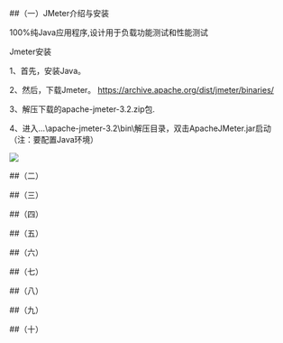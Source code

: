 ##（一）JMeter介绍与安装

100%纯Java应用程序,设计用于负载功能测试和性能测试


Jmeter安装

1、首先，安装Java。

2、然后，下载Jmeter。 https://archive.apache.org/dist/jmeter/binaries/

3、解压下载的apache-jmeter-3.2.zip包.

4、进入…\apache-jmeter-3.2\bin\解压目录，双击ApacheJMeter.jar启动（注：要配置Java环境）

![](https://i.imgur.com/W1lQgfc.png)

##（二）

##（三）

##（四）

##（五）

##（六）

##（七）

##（八）

##（九）

##（十）